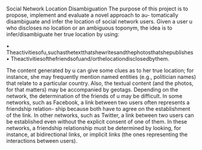 Social Network Location Disambiguation 
The purpose of this project is to propose, implement and evaluate a novel approach to au- tomatically disambiguate and 
infer the location of social network users. Given a user u who discloses no location or an ambiguous toponym, the idea 
is to infer/disambiguate her true location by using:

• Theactivitiesofu,suchasthetextthatshewritesandthephotosthatshepublishes
• Theactivitiesofthefriendsofuand/orthelocationdisclosedbythem.

The content generated by u can give some clues as to her true location; for instance, she may frequently mention named 
entities (e.g., politician names) that relate to a particular country. Also, the textual content (and the photos, 
for that matters) may be accompanied by geotags. Depending on the network, the determination of the friends of u
may be difficult. In some networks, such as Facebook, a link between two users often represents a friendship 
relation- ship because both have to agree on the establishment of the link. In other networks, such as Twitter, 
a link between two users can be established even without the explicit consent of one of them. In these networks, 
a friendship relationship must be determined by looking, for instance, at bidirectional links, or implicit links 
(the ones representing the interactions between users).
